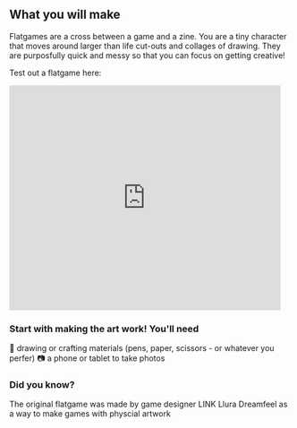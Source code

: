 ## What you will make

Flatgames are a cross between a game and a zine. You are a tiny character that moves around larger than life cut-outs and collages of drawing. They are purposfully quick and messy so that you can focus on getting creative! 

Test out a flatgame here:
<div class="scratch-preview">
 <iframe allowtransparency="true" width="485" height="402" src="https://scratch.mit.edu/projects/1196985085/embed?autostart=false" frameborder="0"></iframe>
</div>

### Start with making the art work! You'll need
🎨 drawing or crafting materials (pens, paper, scissors - or whatever you perfer)
📷 a phone or tablet to take photos

### Did you know?
The original flatgame was made by game designer LINK Llura Dreamfeel as a way to make games with physcial artwork